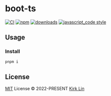 # boot-ts

[![CI][ci-image]][ci-url] [![npm][npm-image]][npm-url] [![downloads][downloads-image]][downloads-url] [![javascript_code style][code-style-image]][code-style-url]

[ci-image]: https://github.com/kirklin/boot-ts/actions/workflows/release.yml/badge.svg?branch=main
[ci-url]: https://github.com/kirklin/boot-ts/actions/workflows/release.yml
[npm-image]: https://img.shields.io/npm/v/boot-ts.svg
[npm-url]: https://npmjs.org/package/boot-ts
[downloads-image]: https://img.shields.io/npm/dm/boot-ts.svg
[downloads-url]: https://npmjs.org/package/boot-ts
[code-style-image]: https://img.shields.io/badge/code__style-%40kirklin%2Feslint--config-brightgreen
[code-style-url]: https://github.com/kirklin/eslint-config/


## Usage

### Install

```bash
pnpm i
```

## License

[MIT](./LICENSE) License &copy; 2022-PRESENT [Kirk Lin](https://github.com/kirklin)
